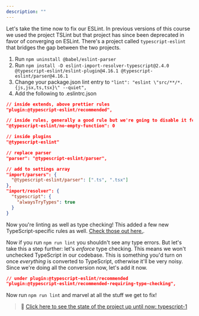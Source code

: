 ```yaml
---
description: ""
---
```


Let's take the time now to fix our ESLint. In previous versions of this course we used the project TSLint but that project has since been deprecated in favor of converging on ESLint. There's a project called `typescript-eslint` that bridges the gap between the two projects.

1. Run `npm uninstall @babel/eslint-parser`
1. Run `npm install -D eslint-import-resolver-typescript@2.4.0 @typescript-eslint/eslint-plugin@4.16.1 @typescript-eslint/parser@4.16.1`
1. Change your package.json lint entry to `"lint": "eslint \"src/**/*.{js,jsx,ts,tsx}\" --quiet",`
1. Add the following to .eslintrc.json

```json
// inside extends, above prettier rules
"plugin:@typescript-eslint/recommended",

// inside rules, generally a good rule but we're going to disable it for now
"@typescript-eslint/no-empty-function": 0

// inside plugins
"@typescript-eslint"

// replace parser
"parser": "@typescript-eslint/parser",

// add to settings array
"import/parsers": {
  "@typescript-eslint/parser": [".ts", ".tsx"]
},
"import/resolver": {
  "typescript": {
    "alwaysTryTypes": true
  }
}
```

Now you're linting as well as type checking! This added a few new TypeScript-specific rules as well. [Check those out here.][rules].

Now if you run `npm run lint` you shouldn't see any type errors. But let's take this a step further: let's _enforce_ type checking. This means we won't unchecked TypeScript in our codebase. This is something you'd turn on once _everything_ is converted to TypeScript, otherwise it'll be very noisy. Since we're doing all the conversion now, let's add it now.

```json
// under plugin:@typescript-eslint/recommended
"plugin:@typescript-eslint/recommended-requiring-type-checking",
```

Now run `npm run lint` and marvel at all the stuff we get to fix!

> 🏁 [Click here to see the state of the project up until now: typescript-1][step]

[step]: https://github.com/btholt/citr-v7-project/tree/master/typescript-1
[rules]: https://github.com/typescript-eslint/typescript-eslint/tree/master/packages/eslint-plugin#supported-rules
